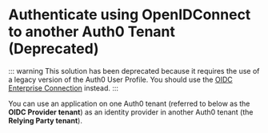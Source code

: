 # Authenticate using OpenIDConnect to another Auth0 Tenant (Deprecated)

::: warning
This solution has been deprecated because it requires the use of a legacy version of the Auth0 User Profile. You should use the [OIDC Enterprise Connection](https://auth0.com/docs/connections/enterprise/oidc) instead.
:::

You can use an application on one Auth0 tenant (referred to below as the **OIDC Provider tenant**) as an identity provider in another Auth0 tenant (the **Relying Party tenant**).
